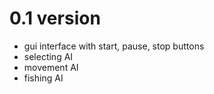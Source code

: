 # 0.1 version
* gui interface with start, pause, stop buttons
* selecting AI
* movement AI
* fishing AI
